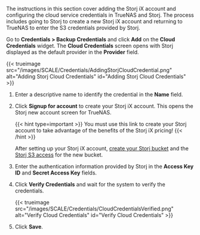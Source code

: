 &NewLine;

The instructions in this section cover adding the Storj iX account and configuring the cloud service credentials in TrueNAS and Storj.
The process includes going to Storj to create a new Storj iX account and returning to TrueNAS to enter the S3 credentials provided by Storj.

Go to **Credentials > Backup Credentials** and click **Add** on the **Cloud Credentials** widget.
The **Cloud Credentials** screen opens with Storj displayed as the default provider in the **Provider** field.

{{< trueimage src="/images/SCALE/Credentials/AddingStorjCloudCredential.png" alt="Adding Storj Cloud Credentials" id="Adding Storj Cloud Credentials" >}}

1. Enter a descriptive name to identify the credential in the **Name** field.

2. Click **Signup for account** to create your Storj iX account. This opens the Storj new account screen for TrueNAS.

   {{< hint type=important >}}
   You must use this link to create your Storj account to take advantage of the benefits of the Storj iX pricing!
   {{< /hint >}}

   After setting up your Storj iX account, [create your Storj bucket](#adding-the-storj-truenas-bucket) and the [Storj S3 access](#setting-up-s3-access-to-the-bucket) for the new bucket.

3. Enter the authentication information provided by Storj in the **Access Key ID** and **Secret Access Key** fields.

4. Click **Verify Credentials** and wait for the system to verify the credentials.

   {{< trueimage src="/images/SCALE/Credentials/CloudCredentialsVerified.png" alt="Verify Cloud Credentials" id="Verify Cloud Credentials" >}}

5. Click **Save**.
